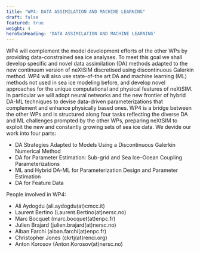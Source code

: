```yaml
---
title: "WP4: DATA ASSIMILATION AND MACHINE LEARNING"
draft: false
featured: true
weight: 4
heroSubHeading: 'DATA ASSIMILATION AND MACHINE LEARNING'
---
```



WP4 will complement the model development efforts of the other WPs by providing data-constrained sea ice analyses.
To meet this goal we shall develop specific and novel data assimilation (DA) methods adapted to the new continuum version of neXtSIM discretised using discontinuous Galerkin method.
WP4 will also use state-of-the art DA and machine learning (ML) methods not used in sea ice modeling before, and develop novel approaches for the unique computational and physical features of neXtSIM.
In particular we will adopt neural networks and the new frontier of hybrid DA-ML techniques to devise data-driven parameterizations that complement and enhance physically based ones.
WP4 is a bridge between the other WPs and is structured along four tasks reflecting the diverse DA and ML challenges prompted by the other WPs, preparing neXtSIM to exploit the new and constantly growing sets of sea ice data. We devide our work into four parts:

 - DA Strategies Adapted to Models Using a Discontinuous Galerkin Numerical Method
 - DA for Parameter Estimation: Sub-grid and Sea Ice–Ocean Coupling Parameterizations
 - ML and Hybrid DA-ML for Parameterization Design and Parameter Estimation
 - DA for Feature Data

People involved in WP4:
 - Ali Aydogdu (ali.aydogdu(at)cmcc.it)
 - Laurent Bertino (Laurent.Bertino(at)nersc.no)
 - Marc Bocquet (marc.bocquet(at)enpc.fr)
 - Julien Brajard (julien.brajard(at)nersc.no)
 - Alban Farchi (alban.farchi(at)enpc.fr)
 - Christopher Jones (ckrtj(at)renci.org)
 - Anton Korosov (Anton.Korosov(at)nersc.no)
